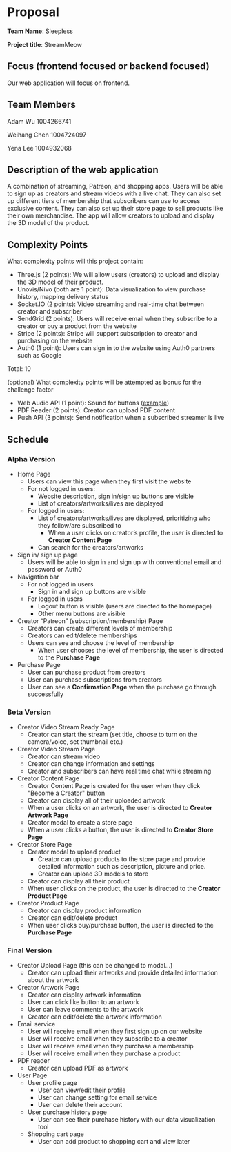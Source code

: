 # Proposal

**Team Name**: Sleepless

**Project title**: StreamMeow

## Focus (frontend focused or backend focused)

Our web application will focus on frontend.

## Team Members

Adam Wu 1004266741

Weihang Chen 1004724097

Yena Lee 1004932068

## Description of the web application

A combination of streaming, Patreon, and shopping apps. Users will be able to sign up as creators and stream videos with a live chat. They can also set up different tiers of membership that subscribers can use to access exclusive content. They can also set up their store page to sell products like their own merchandise. The app will allow creators to upload and display the 3D model of the product.

## Complexity Points

What complexity points will this project contain:

- Three.js (2 points): We will allow users (creators) to upload and display the 3D model of their product.
- Unovis/Nivo (both are 1 point): Data visualization to view purchase history, mapping delivery status
- Socket.IO (2 points): Video streaming and real-time chat between creator and subscriber
- SendGrid (2 points): Users will receive email when they subscribe to a creator or buy a product from the website
- Stripe (2 points): Stripe will support subscription to creator and purchasing on the website
- Auth0 (1 point): Users can sign in to the website using Auth0 partners such as Google

Total: 10

(optional) What complexity points will be attempted as bonus for the challenge factor

- Web Audio API (1 point): Sound for buttons ([example](https://css-tricks.com/form-validation-web-audio/))
- PDF Reader (2 points): Creator can upload PDF content
- Push API (3 points): Send notification when a subscribed streamer is live

## Schedule

### Alpha Version

- Home Page
  - Users can view this page when they first visit the website
  - For not logged in users:
    - Website description, sign in/sign up buttons are visible
    - List of creators/artworks/lives are displayed
  - For logged in users:
    - List of creators/artworks/lives are displayed, prioritizing who they follow/are subscribed to
      - When a user clicks on creator’s profile, the user is directed to **Creator Content Page**
    - Can search for the creators/artworks
- Sign in/ sign up page
  - Users will be able to sign in and sign up with conventional email and password or Auth0
- Navigation bar
  - For not logged in users
    - Sign in and sign up buttons are visible
  - For logged in users
    - Logout button is visible (users are directed to the homepage)
    - Other menu buttons are visible
- Creator “Patreon” (subscription/membership) Page
  - Creators can create different levels of membership
  - Creators can edit/delete memberships
  - Users can see and choose the level of membership
    - When user chooses the level of membership, the user is directed to the **Purchase Page**
- Purchase Page
  - User can purchase product from creators
  - User can purchase subscriptions from creators
  - User can see a **Confirmation Page** when the purchase go through successfully

### Beta Version

- Creator Video Stream Ready Page
  - Creator can start the stream (set title, choose to turn on the camera/voice, set thumbnail etc.)
- Creator Video Stream Page
  - Creator can stream video
  - Creator can change information and settings
  - Creator and subscribers can have real time chat while streaming
- Creator Content Page
  - Creator Content Page is created for the user when they click "Become a Creator" button
  - Creator can display all of their uploaded artwork
  - When a user clicks on an artwork, the user is directed to **Creator Artwork Page**
  - Creator modal to create a store page
  - When a user clicks a button, the user is directed to **Creator Store Page**
- Creator Store Page
  - Creator modal to upload product
    - Creator can upload products to the store page and provide detailed information such as description, picture and price.
    - Creator can upload 3D models to store
  - Creator can display all their product
  - When user clicks on the product, the user is directed to the **Creator Product Page**
- Creator Product Page
  - Creator can display product information
  - Creator can edit/delete product
  - When user clicks buy/purchase button, the user is directed to the **Purchase Page**

### Final Version

- Creator Upload Page (this can be changed to modal…)
  - Creator can upload their artworks and provide detailed information about the artwork
- Creator Artwork Page
  - Creator can display artwork information
  - User can click like button to an artwork
  - User can leave comments to the artwork
  - Creator can edit/delete the artwork information
- Email service
  - User will receive email when they first sign up on our website
  - User will receive email when they subscribe to a creator
  - User will receive email when they purchase a membership
  - User will receive email when they purchase a product
- PDF reader
  - Creator can upload PDF as artwork
- User Page
  - User profile page
    - User can view/edit their profile
    - User can change setting for email service
    - User can delete their account
  - User purchase history page
    - User can see their purchase history with our data visualization tool
  - Shopping cart page
    - User can add product to shopping cart and view later
